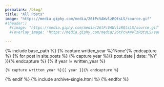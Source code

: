 ```yaml
---
permalink: /blog/
title: "All Posts"
image: "https://media.giphy.com/media/26tPcVAWvlzRQtsLS/source.gif"
#(header:)
  #(image: "https://media.giphy.com/media/26tPcVAWvlzRQtsLS/source.gif")
  #(overlay_image: "https://media.giphy.com/media/26tPcVAWvlzRQtsLS/source.gif")
  
---
```


{% include base_path %}
{% capture written_year %}'None'{% endcapture %}
{% for post in site.posts %}
  {% capture year %}{{ post.date | date: '%Y' }}{% endcapture %}
  {% if year != written_year %}
   <!-- <h2 id="{{ year | slugify }}" class="archive__subtitle">{{ year }}</h2> -->
    {% capture written_year %}{{ year }}{% endcapture %}
  {% endif %}
  {% include archive-single.html %}
{% endfor %}
